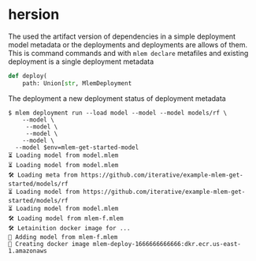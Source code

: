 # hersion

The used the artifact version of dependencies in a simple deployment model metadata or the deployments and deployments
are allows of them. This is command commands and with
`mlem declare` metafiles and existing deployment is a single deployment metadata

```py
def deploy(
    path: Union[str, MlemDeployment
```

The deployment a new deployment status of deployment metadata

```cli
$ mlem deployment run --load model --model --model models/rf \
    --model \
     --model \
     --model \
    --model \
  --model $env=mlem-get-started-model
⏳️ Loading model from model.mlem
⏳️ Loading model from model.mlem
🛠 Loading meta from https://github.com/iterative/example-mlem-get-started/models/rf
⏳️ Loading model from https://github.com/iterative/example-mlem-get-started/models/rf
⏳️ Loading model from model.mlem
🛠 Loading model from mlem-f.mlem
🛠 Letainition docker image for ...
💼 Adding model from mlem-f.mlem
💼 Creating docker image mlem-deploy-1666666666666:dkr.ecr.us-east-1.amazonaws